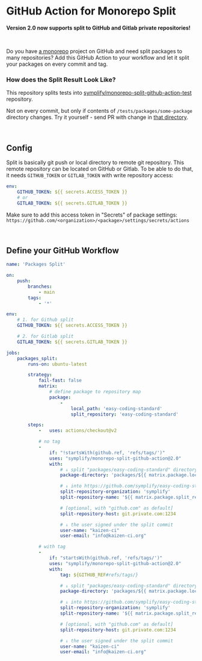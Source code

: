 # GitHub Action for Monorepo Split

**Version 2.0 now supports split to GitHub and Gitlab private repositories!**

<br>

Do you have [a monorepo](https://tomasvotruba.com/cluster/monorepo-from-zero-to-hero/) project on GitHub and need split packages to many repositories? Add this GitHub Action to your workflow and let it split your packages on every commit and tag.

### How does the Split Result Look Like?

This repository splits tests into [symplify/monorepo-split-github-action-test](https://github.com/symplify/monorepo-split-github-action-test) repository.

Not on every commit, but only if contents of `/tests/packages/some-package` directory changes.
Try it yourself - send PR with change in [that directory](/tests/packages/some-package).

<br>

## Config

Split is basically git push or local directory to remote git repository. This remote repository can be located on GitHub or Gitlab. To be able to do that, it needs `GITHUB_TOKEN` or `GITLAB_TOKEN` with write repository access:

```yaml
env:
    GITHUB_TOKEN: ${{ secrets.ACCESS_TOKEN }}
    # or
    GITLAB_TOKEN: ${{ secrets.GITLAB_TOKEN }}
```

Make sure to add this access token in "Secrets" of package settings: `https://github.com/<organization>/<package>/settings/secrets/actions`

<br>

## Define your GitHub Workflow

```yaml
name: 'Packages Split'

on:
    push:
        branches:
            - main
        tags:
            - '*'

env:
    # 1. for Github split
    GITHUB_TOKEN: ${{ secrets.ACCESS_TOKEN }}

    # 2. for Gitlab split
    GITLAB_TOKEN: ${{ secrets.GITLAB_TOKEN }}

jobs:
    packages_split:
        runs-on: ubuntu-latest

        strategy:
            fail-fast: false
            matrix:
                # define package to repository map
                package:
                    -
                        local_path: 'easy-coding-standard'
                        split_repository: 'easy-coding-standard'

        steps:
            -   uses: actions/checkout@v2

            # no tag
            -
                if: "!startsWith(github.ref, 'refs/tags/')"
                uses: "symplify/monorepo-split-github-action@2.0"
                with:
                    # ↓ split "packages/easy-coding-standard" directory
                    package-directory: 'packages/${{ matrix.package.local_path }}'

                    # ↓ into https://github.com/symplify/easy-coding-standard repository
                    split-repository-organization: 'symplify'
                    split-repository-name: '${{ matrix.package.split_repository }}'

                    # [optional, with "github.com" as default]
                    split-repository-host: git.private.com:1234

                    # ↓ the user signed under the split commit
                    user-name: "kaizen-ci"
                    user-email: "info@kaizen-ci.org"

            # with tag
            -
                if: "startsWith(github.ref, 'refs/tags/')"
                uses: "symplify/monorepo-split-github-action@2.0"
                with:
                    tag: ${GITHUB_REF#refs/tags/}

                    # ↓ split "packages/easy-coding-standard" directory
                    package-directory: 'packages/${{ matrix.package.local_path }}'

                    # ↓ into https://github.com/symplify/easy-coding-standard repository
                    split-repository-organization: 'symplify'
                    split-repository-name: '${{ matrix.package.split_repository }}'

                    # [optional, with "github.com" as default]
                    split-repository-host: git.private.com:1234

                    # ↓ the user signed under the split commit
                    user-name: "kaizen-ci"
                    user-email: "info@kaizen-ci.org"
```
